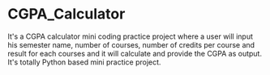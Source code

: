 # CGPA_Calculator
It's a CGPA calculator mini coding practice project  where a user will input his semester name, number of courses,  number of credits per course and result for each courses and it will calculate and provide the CGPA as output. It's totally Python based mini practice project.
